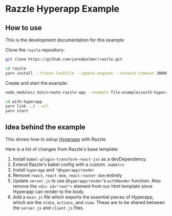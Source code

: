 # Razzle Hyperapp Example

## How to use

<!-- START install generated instructions please keep comment here to allow auto update -->
<!-- DON'T EDIT THIS SECTION, INSTEAD RE-RUN update-examples TO UPDATE -->
This is the development documentation for this example

Clone the `razzle` repository:

```bash
git clone https://github.com/jaredpalmer/razzle.git

cd razzle
yarn install --frozen-lockfile --ignore-engines --network-timeout 30000
```

Create and start the example:

```bash
node_modules/.bin/create-razzle-app --example file:examples/with-hyperapp with-hyperapp --no-install

cd with-hyperapp
yarn link ../ --all
yarn start
```
<!-- END install generated instructions please keep comment here to allow auto update -->

## Idea behind the example

This shows how to setup [Hyperapp](https://github.com/hyperapp/hyperapp/) with Razzle.

Here is a list of changes from Razzle's base template:

1.  Install `babel-plugin-transform-react-jsx` as a devDependency.
2.  Extend Razzle's babel config with a custom `.babelrc`
3.  Install `hyperapp` and `"@hyperapp/render`
4.  Remove `react`, `react-dom`, `react-router-dom` entirely
5.  Update `server.js` to use `@hyperapp/render`'s `withRender` function. Also remove the `<div id="root">` element from our html template since Hyperapp can render to the body.
6.  Add a `main.js` file which exports the essential pieces of Hyperapp, which are the `state`, `actions`, and `view`. These are to be shared between the `server.js` and `client.js` files.
